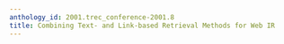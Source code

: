 ```yaml
---
anthology_id: 2001.trec_conference-2001.8
title: Combining Text- and Link-based Retrieval Methods for Web IR
---
```

